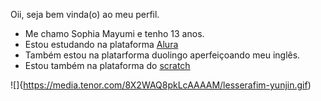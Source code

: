 Oii, seja bem vinda(o) ao meu perfil.
 
- Me chamo Sophia Mayumi e tenho 13 anos.
- Estou estudando na plataforma [Alura](https://cursos.alura.com.br/edutech)
- Também estou na platarforma duolingo aperfeiçoando meu inglês.
- Estou também na plataforma do [scratch](https://scratch.mit.edu/)

![]{https://media.tenor.com/8X2WAQ8pkLcAAAAM/lesserafim-yunjin.gif)
